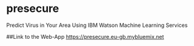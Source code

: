 # presecure
Predict Virus in Your Area Using IBM Watson Machine Learning Services

##Link to the Web-App
https://presecure.eu-gb.mybluemix.net
